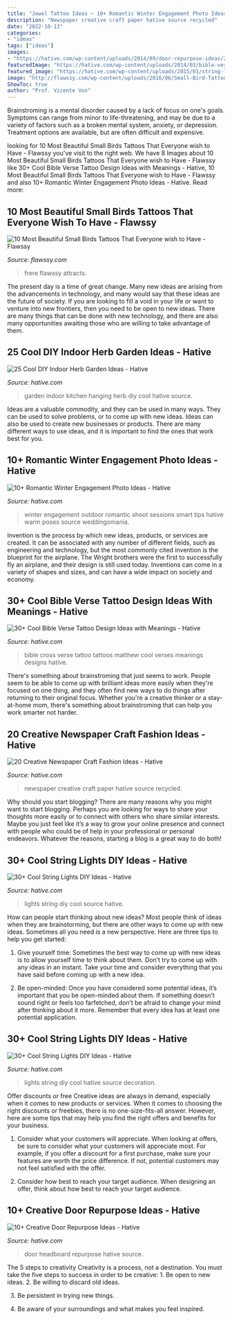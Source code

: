 ```yaml
---
title: "Jewel Tattoo Ideas ~ 10+ Romantic Winter Engagement Photo Ideas"
description: "Newspaper creative craft paper hative source recycled"
date: "2022-10-13"
categories:
- "ideas"
tags: ["ideas"]
images:
- "https://hative.com/wp-content/uploads/2014/09/door-repurpose-ideas/2-vintage-headboard.jpg"
featuredImage: "https://hative.com/wp-content/uploads/2014/03/bible-verse-tattoos/17-matthew-19-26-with-cross.jpg"
featured_image: "https://hative.com/wp-content/uploads/2015/01/string-lights-diy-ideas/15-string-lights-diy-ideas.jpg"
image: "http://flawssy.com/wp-content/uploads/2016/06/Small-Bird-Tattoo-Designs.jpg"
ShowToc: true
author: "Prof. Vicente Von"
---
```



Brainstroming is a mental disorder caused by a lack of focus on one's goals. Symptoms can range from minor to life-threatening, and may be due to a variety of factors such as a broken mental system, anxiety, or depression. Treatment options are available, but are often difficult and expensive.

	

		
looking for 10 Most Beautiful Small Birds Tattoos That Everyone wish to Have - Flawssy you've visit to the right web. We have 8 Images about 10 Most Beautiful Small Birds Tattoos That Everyone wish to Have - Flawssy like 30+ Cool Bible Verse Tattoo Design Ideas with Meanings - Hative, 10 Most Beautiful Small Birds Tattoos That Everyone wish to Have - Flawssy and also 10+ Romantic Winter Engagement Photo Ideas - Hative. Read more:
		
    
## 10 Most Beautiful Small Birds Tattoos That Everyone Wish To Have - Flawssy

<img loading=lazy src="http://flawssy.com/wp-content/uploads/2016/06/Small-Bird-Tattoo-Designs.jpg" onerror="this.onerror=null;this.src='https://tse4.mm.bing.net/th?id=OIP.724m0R08CHVybeMsakUkFwHaJ4&amp;pid=15.1';" alt="10 Most Beautiful Small Birds Tattoos That Everyone wish to Have - Flawssy">

_Source: flawssy.com_

>frere flawssy attracts. 

	

The present day is a time of great change. Many new ideas are arising from the advancements in technology, and many would say that these ideas are the future of society. If you are looking to fill a void in your life or want to venture into new frontiers, then you need to be open to new ideas. There are many things that can be done with new technology, and there are also many opportunities awaiting those who are willing to take advantage of them.

    
## 25 Cool DIY Indoor Herb Garden Ideas - Hative

<img loading=lazy src="https://hative.com/wp-content/uploads/2014/11/indoor-garden/2-hanging-kitchen-garden.jpg" onerror="this.onerror=null;this.src='https://tse2.mm.bing.net/th?id=OIP.jrCYtoPuTKVTvYAgLoIyuQHaKF&amp;pid=15.1';" alt="25 Cool DIY Indoor Herb Garden Ideas - Hative">

_Source: hative.com_

>garden indoor kitchen hanging herb diy cool hative source. 

	

Ideas are a valuable commodity, and they can be used in many ways. They can be used to solve problems, or to come up with new ideas. Ideas can also be used to create new businesses or products. There are many different ways to use ideas, and it is important to find the ones that work best for you.

    
## 10+ Romantic Winter Engagement Photo Ideas - Hative

<img loading=lazy src="https://hative.com/wp-content/uploads/2014/11/winter-engagement-photo-ideas/8-winter-engagement-photo-ideas.jpg" onerror="this.onerror=null;this.src='https://tse4.mm.bing.net/th?id=OIP.6dEU46Saaqnl5MT6QloPFQHaLH&amp;pid=15.1';" alt="10+ Romantic Winter Engagement Photo Ideas - Hative">

_Source: hative.com_

>winter engagement outdoor romantic shoot sessions smart tips hative warm poses source weddingomania. 

	

Invention is the process by which new ideas, products, or services are created. It can be associated with any number of different fields, such as engineering and technology, but the most commonly cited invention is the blueprint for the airplane. The Wright brothers were the first to successfully fly an airplane, and their design is still used today. Inventions can come in a variety of shapes and sizes, and can have a wide impact on society and economy.

    
## 30+ Cool Bible Verse Tattoo Design Ideas With Meanings - Hative

<img loading=lazy src="https://hative.com/wp-content/uploads/2014/03/bible-verse-tattoos/17-matthew-19-26-with-cross.jpg" onerror="this.onerror=null;this.src='https://tse1.mm.bing.net/th?id=OIP.cJpm_cDYq8UcPWHJwkveVQHaNI&amp;pid=15.1';" alt="30+ Cool Bible Verse Tattoo Design Ideas with Meanings - Hative">

_Source: hative.com_

>bible cross verse tattoo tattoos matthew cool verses meanings designs hative. 

	

There's something about brainstroming that just seems to work. People seem to be able to come up with brilliant ideas more easily when they're focused on one thing, and they often find new ways to do things after returning to their original focus. Whether you're a creative thinker or a stay-at-home mom, there's something about brainstroming that can help you work smarter not harder.

    
## 20 Creative Newspaper Craft Fashion Ideas - Hative

<img loading=lazy src="https://hative.com/wp-content/uploads/2014/10/newspaper-craft-fashion-ideas/14-creative-newspaper-craft-fashion-ideas.jpg" onerror="this.onerror=null;this.src='https://tse1.mm.bing.net/th?id=OIP.LGUML7UIRXT0iilHjTsgxQHaLH&amp;pid=15.1';" alt="20 Creative Newspaper Craft Fashion Ideas - Hative">

_Source: hative.com_

>newspaper creative craft paper hative source recycled. 

	

Why should you start blogging?
There are many reasons why you might want to start blogging. Perhaps you are looking for ways to share your thoughts more easily or to connect with others who share similar interests. Maybe you just feel like it’s a way to grow your online presence and connect with people who could be of help in your professional or personal endeavors. Whatever the reasons, starting a blog is a great way to do both!

    
## 30+ Cool String Lights DIY Ideas - Hative

<img loading=lazy src="https://hative.com/wp-content/uploads/2015/01/string-lights-diy-ideas/7-string-lights-diy-ideas.jpg" onerror="this.onerror=null;this.src='https://tse1.mm.bing.net/th?id=OIP.YEEweGHGFbA0n5-Bs02HpQHaLL&amp;pid=15.1';" alt="30+ Cool String Lights DIY Ideas - Hative">

_Source: hative.com_

>lights string diy cool source hative. 

	

How can people start thinking about new ideas?
Most people think of ideas when they are brainstorming, but there are other ways to come up with new ideas. Sometimes all you need is a new perspective. Here are three tips to help you get started: 
1. Give yourself time: Sometimes the best way to come up with new ideas is to allow yourself time to think about them. Don’t try to come up with any ideas in an instant. Take your time and consider everything that you have said before coming up with a new idea. 

2. Be open-minded: Once you have considered some potential ideas, it’s important that you be open-minded about them. If something doesn’t sound right or feels too farfetched, don’t be afraid to change your mind after thinking about it more. Remember that every idea has at least one potential application.

    
## 30+ Cool String Lights DIY Ideas - Hative

<img loading=lazy src="https://hative.com/wp-content/uploads/2015/01/string-lights-diy-ideas/15-string-lights-diy-ideas.jpg" onerror="this.onerror=null;this.src='https://tse3.mm.bing.net/th?id=OIP.8_MbPe9P1zdsin5ir-VOTQHaJ3&amp;pid=15.1';" alt="30+ Cool String Lights DIY Ideas - Hative">

_Source: hative.com_

>lights string diy cool hative source decoration. 

	

Offer discounts or free
Creative ideas are always in demand, especially when it comes to new products or services. When it comes to choosing the right discounts or freebies, there is no one-size-fits-all answer. However, here are some tips that may help you find the right offers and benefits for your business.
1) Consider what your customers will appreciate. When looking at offers, be sure to consider what your customers will appreciate most. For example, if you offer a discount for a first purchase, make sure your features are worth the price difference. If not, potential customers may not feel satisfied with the offer.

2) Consider how best to reach your target audience. When designing an offer, think about how best to reach your target audience.

    
## 10+ Creative Door Repurpose Ideas - Hative

<img loading=lazy src="https://hative.com/wp-content/uploads/2014/09/door-repurpose-ideas/2-vintage-headboard.jpg" onerror="this.onerror=null;this.src='https://tse2.mm.bing.net/th?id=OIP.h5YYLsm4N6vpA2SobDuAwQHaJ4&amp;pid=15.1';" alt="10+ Creative Door Repurpose Ideas - Hative">

_Source: hative.com_

>door headboard repurpose hative source. 

	

The 5 steps to creativity
Creativity is a process, not a destination. You must take the five steps to success in order to be creative: 1. Be open to new ideas.
2. Be willing to discard old ideas.

3. Be persistent in trying new things.

4. Be aware of your surroundings and what makes you feel inspired.



